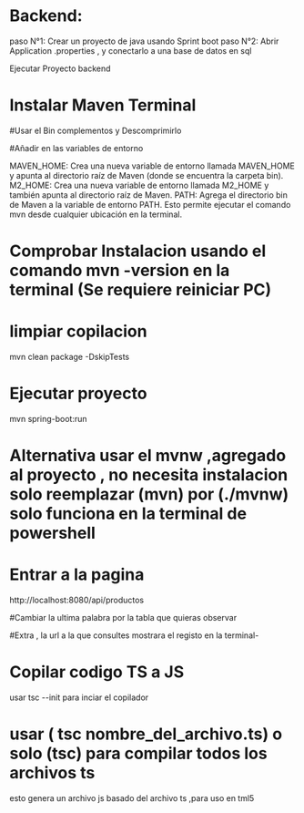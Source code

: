 # Backend:
  paso N°1: Crear un proyecto de java usando Sprint boot
  paso N°2: Abrir Application .properties , y conectarlo a una base de datos en sql
  


Ejecutar Proyecto backend

# Instalar Maven Terminal

#Usar el Bin complementos y Descomprimirlo 

#Añadir en las variables de entorno

MAVEN_HOME: Crea una nueva variable de entorno llamada MAVEN_HOME y apunta al directorio raíz de Maven (donde se encuentra la carpeta bin). 
M2_HOME: Crea una nueva variable de entorno llamada M2_HOME y también apunta al directorio raíz de Maven. 
PATH: Agrega el directorio bin de Maven a la variable de entorno PATH. Esto permite ejecutar el comando mvn desde cualquier ubicación en la terminal. 


# Comprobar Instalacion usando el comando mvn -version en la terminal (Se requiere reiniciar PC) 


# limpiar copilacion
  mvn clean package -DskipTests

# Ejecutar proyecto
  mvn spring-boot:run

# Alternativa usar el mvnw ,agregado al proyecto , no necesita instalacion solo reemplazar (mvn) por (./mvnw) solo funciona en la terminal de powershell

# Entrar a la pagina
  http://localhost:8080/api/productos

  #Cambiar la ultima palabra por la tabla que quieras observar

#Extra , la url a la que consultes mostrara el registo en la terminal-





# Copilar codigo TS a JS
  usar tsc --init para inciar el copilador

  # usar ( tsc nombre_del_archivo.ts) o solo (tsc) para compilar todos los archivos ts
  esto genera un archivo js basado del archivo ts ,para uso en tml5 
